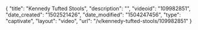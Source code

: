 {
    "title": "Kennedy Tufted Stools",
    "description": "",
    "videoid": "109982851",
    "date_created": "1502521426",
    "date_modified": "1504247456",
    "type": "captivate",
    "layout": "video",
    "url": "\/v\/kennedy-tufted-stools\/109982851"
}